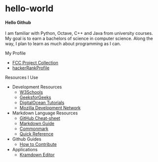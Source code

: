 # hello-world
#### Hello Github

I am familiar with Python, Octave, C++ and Java from university courses. My goal is to earn a bachelors of science in computer science. Along the way, I plan to learn as much about programming as I can.

My Profile
<ul>
  <li><a href="https://codepen.io/collection/AMmLOd/" target="_blank">FCC Project Collection</a></li>
  <li><a href="https://www.hackerrank.com/JonathanGrant92?hr_r=1" target="_blank">hackerRankProfile</a></li>
</ul

Resources I Use
<ul>
  <li>Development Resources
    <ul>
      <li><a href="https://www.w3schools.com/tags/default.asp" target="_blank">W3Schools</a></li>
      <li><a href="https://www.geeksforgeeks.org/" target="_blank">GeeksforGeeks</a></li>
      <li><a href="https://www.digitalocean.com/community/tutorials?primary_filter=series" target="_blank">DigitalOcean Tutorials</a></li>
      <li><a href="https://developer.mozilla.org/en-US/" target="_blank">Mozilla Development Network</a></li>
    </ul></li>
  <li>Markdown Language Resources
    <ul>
      <li><a href="https://github.com/adam-p/markdown-here/wiki/Markdown-Cheatsheet#lists" target="_blank">GitHub Cheat-sheet</a></li>
      <li><a href="https://www.markdownguide.org/basic-syntax/" target="_blank">Markdown Guide</a></li>
      <li><a href="https://commonmark.org/" target="_blank">Commonmark</a></li>
      <li><a href="https://en.support.wordpress.com/markdown-quick-reference/" target="_blank">Quick Reference</a></li>
    </ul></li>
  <li> Github Guides
    <ul>
      <li><a href="https://opensource.guide/how-to-contribute/">How to Contribute</a></li>
    </ul></li>
  <li>Applications
    <ul>
      <li><a href="https://kramdown.herokuapp.com/" target="_blank">Kramdown Editor</a></li>
    </ul></li>
</ul>

<!---
https://postimg.cc/gallery/1lirlhwxw/
https://jonathangrant92.imgur.com/all/
https://www.theodinproject.com/dashboard
--->
